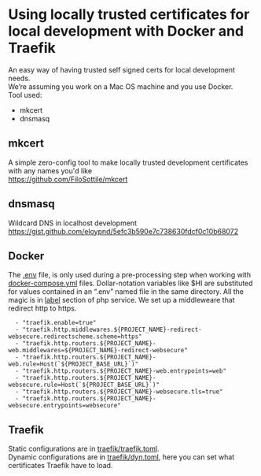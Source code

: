 # Using locally trusted certificates for local development with Docker and Traefik  
An easy way of having trusted self signed certs for local development needs.  
We’re assuming you work on a Mac OS machine and you use Docker.  
Tool used:  
 - mkcert 
 - dnsmasq

  
## mkcert
A simple zero-config tool to make locally trusted development certificates with any names you'd like  
https://github.com/FiloSottile/mkcert  
  
## dnsmasq
Wildcard DNS in localhost development  
https://gist.github.com/eloypnd/5efc3b590e7c738630fdcf0c10b68072  
  
## Docker 
The [.env](.env) file, is only used during a pre-processing step when working with [docker-compose.yml](docker-compose.yml)  files. Dollar-notation variables like $HI are substituted for values contained in an “.env” named file in the same directory.
All the magic is in [label](https://github.com/erighetto/traefik-https-demo/blob/master/docker-compose.yml#L15) section of php service. We set up a middleweare that redirect http to https.

      - "traefik.enable=true"  
      - "traefik.http.middlewares.${PROJECT_NAME}-redirect-websecure.redirectscheme.scheme=https"  
      - "traefik.http.routers.${PROJECT_NAME}-web.middlewares=${PROJECT_NAME}-redirect-websecure"  
      - "traefik.http.routers.${PROJECT_NAME}-web.rule=Host(`${PROJECT_BASE_URL}`)"  
      - "traefik.http.routers.${PROJECT_NAME}-web.entrypoints=web"  
      - "traefik.http.routers.${PROJECT_NAME}-websecure.rule=Host(`${PROJECT_BASE_URL}`)"  
      - "traefik.http.routers.${PROJECT_NAME}-websecure.tls=true"  
      - "traefik.http.routers.${PROJECT_NAME}-websecure.entrypoints=websecure"

  
## Traefik  
Static configurations are in [traefik/traefik.toml](traefik/traefik.toml).  
Dynamic configurations are in [traefik/dyn.toml](traefik/dyn.toml), here you can set what certificates Traefik have to load.
